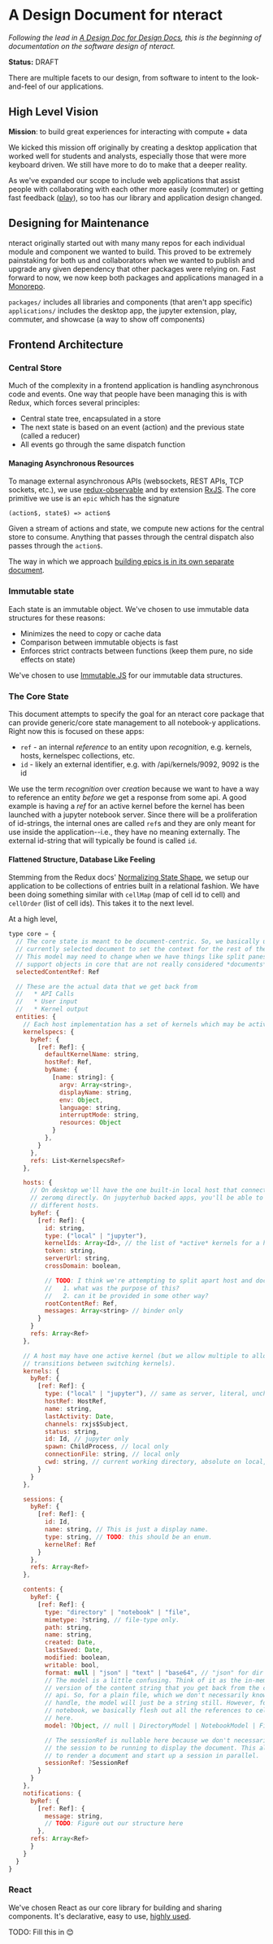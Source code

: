 # A Design Document for nteract

_Following the lead in [A Design Doc for Design Docs](https://medium.com/@cramforce/design-docs-a-design-doc-a152f4484c6b), this is the beginning of documentation on the software design of nteract._

**Status:** DRAFT

There are multiple facets to our design, from software to intent to the look-and-feel of our applications.

## High Level Vision

**Mission**: to build great experiences for interacting with compute + data

We kicked this mission off originally by creating a desktop application that worked well for students and analysts, especially those that were more keyboard driven. We still have more to do to make that a deeper reality.

As we've expanded our scope to include web applications that assist people with collaborating with each other more easily (commuter) or getting fast feedback ([play](https://play.nteract.io)), so too has our library and application design changed.

## Designing for Maintenance

nteract originally started out with many many repos for each individual module and component we wanted to build. This proved to be extremely painstaking for both us and collaborators when we wanted to publish and upgrade any given dependency that other packages were relying on. Fast forward to now, we now keep both packages and applications managed in a [Monorepo](./monorepo).

`packages/` includes all libraries and components (that aren't app specific)
`applications/` includes the desktop app, the jupyter extension, play, commuter, and showcase (a way to show off components)

## Frontend Architecture

### Central Store

Much of the complexity in a frontend application is handling asynchronous code and events. One way that people have been managing this is with Redux, which forces several principles:

* Central state tree, encapsulated in a store
* The next state is based on an event (action) and the previous state (called a reducer)
* All events go through the same dispatch function

#### Managing Asynchronous Resources

To manage external asynchronous APIs (websockets, REST APIs, TCP sockets, etc.), we use [redux-observable](https://redux-observable.js.org/) and by extension [RxJS](http://github.com/ReactiveX/RxJS). The core primitive we use is an `epic` which has the signature

```
(action$, state$) => action$
```

Given a stream of actions and state, we compute new actions for the central store to consume. Anything that passes through the central dispatch also passes through the `action$`.

The way in which we approach [building epics is in its own separate document](./epics).

### Immutable state

Each state is an immutable object. We've chosen to use immutable data structures for these reasons:

* Minimizes the need to copy or cache data
* Comparison between immutable objects is fast
* Enforces strict contracts between functions (keep them pure, no side effects on state)

We've chosen to use [Immutable.JS](http://facebook.github.io/immutable-js/docs/#/) for our immutable data structures.

### The Core State

This document attempts to specify the goal for an nteract core package that can
provide generic/core state management to all notebook-y applications. Right now
this is focused on these apps:

* `ref` - an internal _reference_ to an entity upon _recognition_, e.g. kernels, hosts, kernelspec collections, etc.
* `id` - likely an external identifier, e.g. with /api/kernels/9092, 9092 is the id

We use the term _recognition_ over _creation_ because we want to have a way to
reference an entity _before_ we get a response from some api. A good example is
having a _ref_ for an active kernel before the kernel has been launched with a
jupyter notebook server. Since there will be a proliferation of id-strings, the
internal ones are called `ref`s and they are only meant for use inside the
application--i.e., they have no meaning externally. The external id-string that
will typically be found is called `id`.

#### Flattened Structure, Database Like Feeling

Stemming from the Redux docs'
[Normalizing State Shape](https://redux.js.org/docs/recipes/reducers/NormalizingStateShape.html),
we setup our application to be collections of entries built in a relational
fashion. We have been doing something similar with `cellMap` (map of cell id to cell)
and `cellOrder` (list of cell ids). This takes it to the next level.

At a high level,

```javascript
type core = {
  // The core state is meant to be document-centric. So, we basically use the
  // currently selected document to set the context for the rest of the app.
  // This model may need to change when we have things like split panes and
  // support objects in core that are not really considered *documents*.
  selectedContentRef: Ref

  // These are the actual data that we get back from
  //   * API Calls
  //   * User input
  //   * Kernel output
  entities: {
    // Each host implementation has a set of kernels which may be activated.
    kernelspecs: {
      byRef: {
        [ref: Ref]: {
          defaultKernelName: string,
          hostRef: Ref,
          byName: {
            [name: string]: {
              argv: Array<string>,
              displayName: string,
              env: Object,
              language: string,
              interruptMode: string,
              resources: Object
            }
          },
        }
      },
      refs: List<KernelspecsRef>
    },

    hosts: {
      // On desktop we'll have the one built-in local host that connects to
      // zeromq directly. On jupyterhub backed apps, you'll be able to switch to
      // different hosts.
      byRef: {
        [ref: Ref]: {
          id: string,
          type: ("local" | "jupyter"),
          kernelIds: Array<Id>, // the list of *active* kernels for a host.
          token: string,
          serverUrl: string,
          crossDomain: boolean,

          // TODO: I think we're attempting to split apart host and document.
          //   1. what was the purpose of this?
          //   2. can it be provided in some other way?
          rootContentRef: Ref,
          messages: Array<string> // binder only
        }
      }
      refs: Array<Ref>
    },

    // A host may have one active kernel (but we allow multiple to allow smooth
    // transitions between switching kernels).
    kernels: {
      byRef: {
        [ref: Ref]: {
          type: ("local" | "jupyter"), // same as server, literal, unchanging
          hostRef: HostRef,
          name: string,
          lastActivity: Date,
          channels: rxjs$Subject,
          status: string,
          id: Id, // jupyter only
          spawn: ChildProcess, // local only
          connectionFile: string, // local only
          cwd: string, // current working directory, absolute on local, relative to server on jupyter
        }
      }
    },

    sessions: {
      byRef: {
        [ref: Ref]: {
          id: Id,
          name: string, // This is just a display name.
          type: string, // TODO: this should be an enum.
          kernelRef: Ref
        }
      },
      refs: Array<Ref>
    },

    contents: {
      byRef: {
        [ref: Ref]: {
          type: "directory" | "notebook" | "file",
          mimetype: ?string, // file-type only.
          path: string,
          name: string,
          created: Date,
          lastSaved: Date,
          modified: boolean,
          writable: bool,
          format: null | "json" | "text" | "base64", // "json" for dir / nb
          // The model is a little confusing. Think of it as the in-memory, app
          // version of the content string that you get back from the contents
          // api. So, for a plain file, which we don't necessarily know how to
          // handle, the model will just be a string still. However, for a
          // notebook, we basically flesh out all the references to cells in
          // here.
          model: ?Object, // null | DirectoryModel | NotebookModel | FileModel

          // The sessionRef is nullable here because we don't necessarily need
          // the session to be running to display the document. This allows us
          // to render a document and start up a session in parallel.
          sessionRef: ?SessionRef
        }
      }
    },
    notifications: {
      byRef: {
        [ref: Ref]: {
          message: string,
          // TODO: Figure out our structure here
        },
      refs: Array<Ref>
      }
    }
  }
}
```

### React

We've chosen React as our core library for building and sharing components. It's declarative, easy to use, [highly used](http://www.npmtrends.com/@angular/core-vs-angular-vs-react-vs-vue-vs-@webcomponents/webcomponentsjs).

TODO: Fill this in 😊
